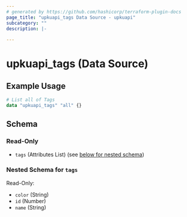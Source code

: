```yaml
---
# generated by https://github.com/hashicorp/terraform-plugin-docs
page_title: "upkuapi_tags Data Source - upkuapi"
subcategory: ""
description: |-
  
---
```


# upkuapi_tags (Data Source)



## Example Usage

```terraform
# List all of Tags
data "upkuapi_tags" "all" {}
```

<!-- schema generated by tfplugindocs -->
## Schema

### Read-Only

- `tags` (Attributes List) (see [below for nested schema](#nestedatt--tags))

<a id="nestedatt--tags"></a>
### Nested Schema for `tags`

Read-Only:

- `color` (String)
- `id` (Number)
- `name` (String)
